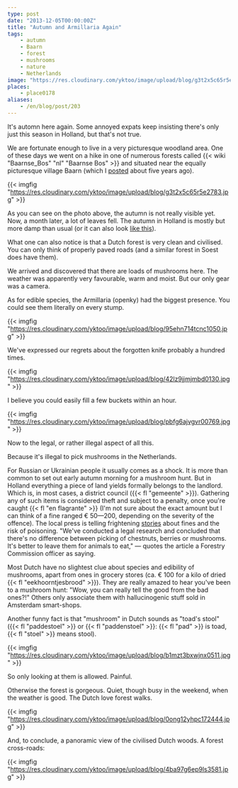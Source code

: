 ```yaml
---
type: post
date: "2013-12-05T00:00:00Z"
title: "Autumn and Armillaria Again"
tags:
    - autumn
    - Baarn
    - forest
    - mushrooms
    - nature
    - Netherlands
image: "https://res.cloudinary.com/yktoo/image/upload/blog/g3t2x5c65r5e2783.jpg"
places:
    - place0178
aliases:
    - /en/blog/post/203
---
```


It's automn here again. Some annoyed expats keep insisting there's only just this season in Holland, but that's not true.

We are fortunate enough to live in a very picturesque woodland area. One of these days we went on a hike in one of numerous forests called {{< wiki "Baarnse_Bos" "nl" "Baarnse Bos" >}} and situated near the equally picturesque village Baarn (which I [posted](ru;0006) about five years ago).

{{< imgfig "https://res.cloudinary.com/yktoo/image/upload/blog/g3t2x5c65r5e2783.jpg" >}}

<!--more-->

As you can see on the photo above, the autumn is not really visible yet. Now, a month later, a lot of leaves fell. The autumn in Holland is mostly but more damp than usual (or it can also look [like this](0066)).

What one can also notice is that a Dutch forest is very clean and civilised. You can only think of properly paved roads (and a similar forest in Soest does have them).

We arrived and discovered that there are loads of mushrooms here. The weather was apparently very favourable, warm and moist. But our only gear was a camera.

As for edible species, the Armillaria (openky) had the biggest presence. You could see them literally on every stump.

{{< imgfig "https://res.cloudinary.com/yktoo/image/upload/blog/95ehn714tcnc1050.jpg" >}}

We've expressed our regrets about the forgotten knife probably a hundred times.

{{< imgfig "https://res.cloudinary.com/yktoo/image/upload/blog/42lz9jjmjmbd0130.jpg" >}}

I believe you could easily fill a few buckets within an hour.

{{< imgfig "https://res.cloudinary.com/yktoo/image/upload/blog/pbfg6ajvgvr00769.jpg" >}}

Now to the legal, or rather illegal aspect of all this.

Because it's illegal to pick mushrooms in the Netherlands.

For Russian or Ukrainian people it usually comes as a shock. It is more than common to set out early autumn morning for a mushroom hunt. But in Holland everything a piece of land yields formally belongs to the landlord. Which is, in most cases, a district council ({{< fl "gemeente" >}}). Gathering any of such items is considered theft and subject to a penalty, once you're caught {{< fl "en flagrante" >}} (I'm not sure about the exact amount but I can think of a fine ranged € 50—200, depending on the severity of the offence). The local press is telling frightening [stories](http://www.nu.nl/lifestyle/3602487/paddenstoelen-plukken-eigen-risico.html) about fines and the risk of poisoning. "We've conducted a legal research and concluded that there's no difference between picking of chestnuts, berries or mushrooms. It's better to leave them for animals to eat," — quotes the article a Forestry Commission officer as saying.

Most Dutch have no slightest clue about species and edibility of mushrooms, apart from ones in grocery stores (ca. € 100 for a kilo of dried {{< fl "eekhoorntjesbrood" >}}). They are really amazed to hear you've been to a mushroom hunt: "Wow, you can really tell the good from the bad ones?!" Others only associate them with hallucinogenic stuff sold in Amsterdam smart-shops.

Another funny fact is that "mushroom" in Dutch sounds as "toad's stool" ({{< fl "paddestoel" >}} or {{< fl "paddenstoel" >}}: {{< fl "pad" >}} is toad, {{< fl "stoel" >}} means stool).

{{< imgfig "https://res.cloudinary.com/yktoo/image/upload/blog/b1mzt3bxwjnx0511.jpg" >}}

So only looking at them is allowed. Painful.

Otherwise the forest is gorgeous. Quiet, though busy in the weekend, when the weather is good. The Dutch love forest walks.

{{< imgfig "https://res.cloudinary.com/yktoo/image/upload/blog/0ong12yhpc172444.jpg" >}}

And, to conclude, a panoramic view of the civilised Dutch woods. A forest cross-roads:

{{< imgfig "https://res.cloudinary.com/yktoo/image/upload/blog/4ba97g6ep9ls3581.jpg" >}}

